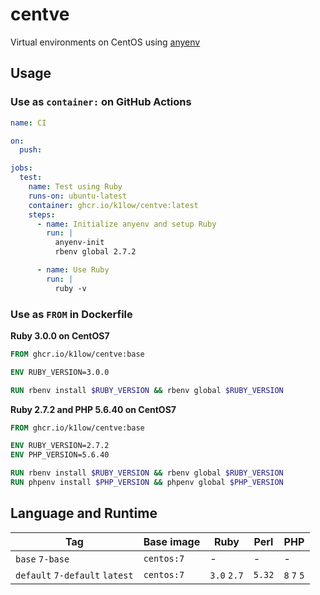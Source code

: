 # centve

Virtual environments on CentOS using [anyenv](https://github.com/anyenv/anyenv)

## Usage

### Use as `container:` on GitHub Actions

``` yaml
name: CI

on:
  push:

jobs:
  test:
    name: Test using Ruby
    runs-on: ubuntu-latest
    container: ghcr.io/k1low/centve:latest
    steps:
      - name: Initialize anyenv and setup Ruby
        run: |
          anyenv-init
          rbenv global 2.7.2

      - name: Use Ruby
        run: |
          ruby -v
```

### Use as `FROM` in Dockerfile

**Ruby 3.0.0 on CentOS7**

``` dockerfile
FROM ghcr.io/k1low/centve:base

ENV RUBY_VERSION=3.0.0

RUN rbenv install $RUBY_VERSION && rbenv global $RUBY_VERSION
```

**Ruby 2.7.2 and PHP 5.6.40 on CentOS7**

``` dockerfile
FROM ghcr.io/k1low/centve:base

ENV RUBY_VERSION=2.7.2
ENV PHP_VERSION=5.6.40

RUN rbenv install $RUBY_VERSION && rbenv global $RUBY_VERSION
RUN phpenv install $PHP_VERSION && phpenv global $PHP_VERSION
```

## Language and Runtime

| Tag | Base image | Ruby | Perl | PHP |
| --- | --- | --- | --- | --- |
| `base` `7-base` | `centos:7` | - | - | - |
| `default` `7-default` `latest` | `centos:7` | `3.0` `2.7` | `5.32` | `8` `7` `5` |
